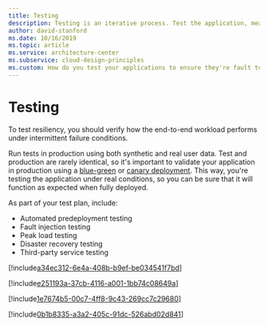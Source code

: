 ```yaml
---
title: Testing
description: Testing is an iterative process. Test the application, measure the outcome, analyze and address any failures that result, and repeat the process.
author: david-stanford
ms.date: 10/16/2019
ms.topic: article
ms.service: architecture-center
ms.subservice: cloud-design-principles
ms.custom: How do you test your applications to ensure they're fault tolerant?
---
```


# Testing

To test resiliency, you should verify how the end-to-end workload performs under intermittent failure conditions.

Run tests in production using both synthetic and real user data. Test and production are rarely identical, so it's important to validate your application in production using a [blue-green](https://martinfowler.com/bliki/BlueGreenDeployment.html) or [canary deployment](https://martinfowler.com/bliki/CanaryRelease.html). This way, you're testing the application under real conditions, so you can be sure that it will function as expected when fully deployed.

As part of your test plan, include:

- Automated predeployment testing
- Fault injection testing
- Peak load testing
- Disaster recovery testing
- Third-party service testing

<!-- SetMe -->
[!include[a34ec312-6e4a-408b-b9ef-be034541f7bd](../../../includes/aar_guidance/a34ec312-6e4a-408b-b9ef-be034541f7bd.md)]

<!-- You perform testing in small, real-life situations. -->
[!include[e251193a-37cb-4116-a001-1bb74c08649a](../../../includes/aar_guidance/e251193a-37cb-4116-a001-1bb74c08649a.md)]

<!-- You are testing your workload by injecting faults. -->
[!include[1e7674b5-00c7-4ff8-9c43-269cc7c29680](../../../includes/aar_guidance/1e7674b5-00c7-4ff8-9c43-269cc7c29680.md)]

<!-- Perform Load Testing -->
[!include[0b1b8335-a3a2-405c-91dc-526abd02d841](../../../includes/aar_guidance/0b1b8335-a3a2-405c-91dc-526abd02d841.md)]

